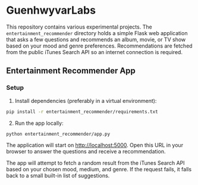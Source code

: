 # GuenhwyvarLabs

This repository contains various experimental projects. The `entertainment_recommender` directory holds a simple Flask web application that asks a few questions and recommends an album, movie, or TV show based on your mood and genre preferences.
Recommendations are fetched from the public iTunes Search API so an internet connection is required.

## Entertainment Recommender App

### Setup

1. Install dependencies (preferably in a virtual environment):

```bash
pip install -r entertainment_recommender/requirements.txt
```

2. Run the app locally:

```bash
python entertainment_recommender/app.py
```

The application will start on [http://localhost:5000](http://localhost:5000). Open this URL in your browser to answer the questions and receive a recommendation.

The app will attempt to fetch a random result from the iTunes Search API based on your chosen mood, medium, and genre. If the request fails, it falls back to a small built-in list of suggestions.

